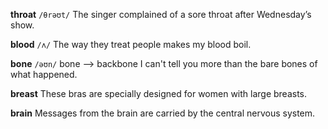 **throat** 
`/θrəʊt/`
The singer complained of a sore throat after Wednesday’s show.

**blood**
`/ʌ/`
The way they treat people makes my blood boil.

**bone**
`/əʊn/`
bone --> backbone
I can't tell you more than the bare bones of what happened.

**breast**
These bras are specially designed for women with  large breasts.

**brain**
Messages from the brain are carried by the central nervous system.